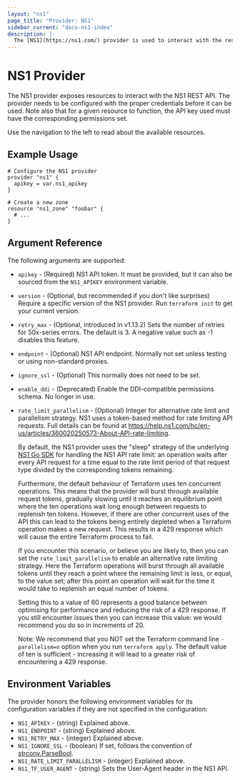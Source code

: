 ```yaml
---
layout: "ns1"
page_title: "Provider: NS1"
sidebar_current: "docs-ns1-index"
description: |-
  The [NS1](https://ns1.com/) provider is used to interact with the resources supported by NS1.
---
```


# NS1 Provider

The NS1 provider exposes resources to interact with the NS1 REST API. The
provider needs to be configured with the proper credentials before it can be
used. Note also that for a given resource to function, the API key used must
have the corresponding permissions set.

Use the navigation to the left to read about the available resources.

## Example Usage

```hcl
# Configure the NS1 provider
provider "ns1" {
  apikey = var.ns1_apikey
}

# Create a new zone
resource "ns1_zone" "foobar" {
  # ...
}
```

## Argument Reference

The following arguments are supported:

* `apikey` - (Required) NS1 API token. It must be provided, but it can also
  be sourced from the `NS1_APIKEY` environment variable.
* `version` - (Optional, but recommended if you don't like surprises) Require a specific version of the NS1 provider. Run `terraform init` to get your current version.
* `retry_max` - (Optional, introduced in v1.13.2) Sets the number of retries for 50x-series errors. The default is 3. A negative value such as -1 disables this feature.
* `endpoint` - (Optional) NS1 API endpoint. Normally not set unless testing or using non-standard proxies.
* `ignore_ssl` - (Optional) This normally does not need to be set.
* `enable_ddi` - (Deprecated) Enable the DDI-compatible permissions schema. No longer in use.
* `rate_limit_parallelism` - (Optional) Integer for alternative rate limit and parallelism strategy.
    NS1 uses a token-based method for rate limiting API requests. Full details can be found at https://help.ns1.com/hc/en-us/articles/360020250573-About-API-rate-limiting.
    
    By default, the NS1 provider uses the "sleep" strategy of the underlying [NS1 Go SDK](https://github.com/ns1/ns1-go) for handling the NS1 API rate limit:
    an operation waits after every API request for a time equal to the rate limit period of that request type divided by the corresponding tokens remaining.
    
    Furthermore, the default behaviour of Terraform uses ten concurrent operations.
    This means that the provider will burst through available request tokens, gradually slowing until it reaches an equilibrium point where the ten operations wait long enough between requests to replenish ten tokens.
    However, if there are other concurrent uses of the API this can lead to the tokens being entirely depleted when a Terraform operation makes a new request.
    This results in a 429 response which will cause the entire Terraform process to fail.
    
    If you encounter this scenario, or believe you are likely to, then you can set the `rate_limit_parallelism` to enable an alternative rate limiting strategy.
    Here the Terraform operations will burst through all available tokens until they reach a point where the remaining limit is less, or equal, to the value set;
    after this point an operation will wait for the time it would take to replenish an equal number of tokens.
    
    Setting this to a value of 60 represents a good balance between optimising for performance and reducing the risk of a 429 response.
    If you still encounter issues then you can increase this value: we would recommend you do so in increments of 20.
    
    Note: We recommend that you NOT set the Terraform command line `-parallelism=n` option when you run `terraform apply`.
    The default value of ten is sufficient - increasing it will lead to a greater risk of encountering a 429 response.

## Environment Variables

The provider honors the following environment variables for its configuration
variables if they are not specified in the configuration:

* `NS1_APIKEY` - (string) Explained above.
* `NS1_ENDPOINT` - (string) Explained above.
* `NS1_RETRY_MAX` - (integer) Explained above.
* `NS1_IGNORE_SSL` - (boolean) If set, follows the convention of
  [strconv.ParseBool](https://golang.org/pkg/strconv/#ParseBool).
* `NS1_RATE_LIMIT_PARALLELISM` - (integer) Explained above.
* `NS1_TF_USER_AGENT` - (string) Sets the User-Agent header in the NS1 API.
